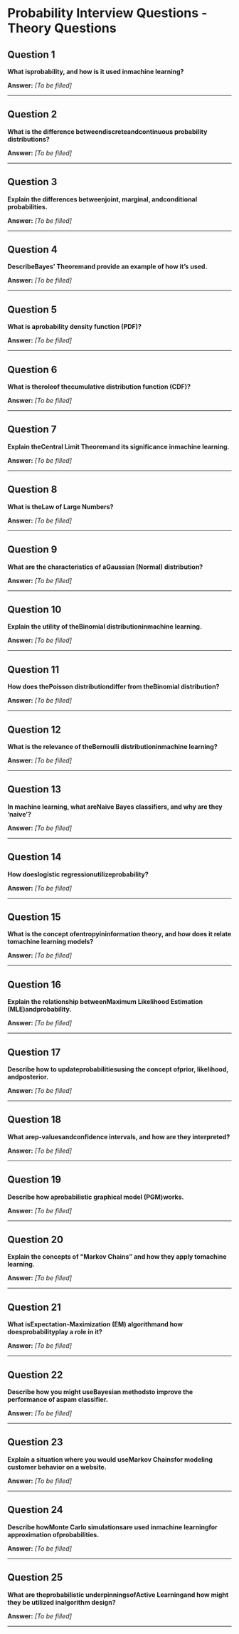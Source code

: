 # Probability Interview Questions - Theory Questions

## Question 1

**What isprobability, and how is it used inmachine learning?**

**Answer:** _[To be filled]_

---

## Question 2

**What is the difference betweendiscreteandcontinuous probability distributions?**

**Answer:** _[To be filled]_

---

## Question 3

**Explain the differences betweenjoint, marginal, andconditional probabilities.**

**Answer:** _[To be filled]_

---

## Question 4

**DescribeBayes’ Theoremand provide an example of how it’s used.**

**Answer:** _[To be filled]_

---

## Question 5

**What is aprobability density function (PDF)?**

**Answer:** _[To be filled]_

---

## Question 6

**What is theroleof thecumulative distribution function (CDF)?**

**Answer:** _[To be filled]_

---

## Question 7

**Explain theCentral Limit Theoremand its significance inmachine learning.**

**Answer:** _[To be filled]_

---

## Question 8

**What is theLaw of Large Numbers?**

**Answer:** _[To be filled]_

---

## Question 9

**What are the characteristics of aGaussian (Normal) distribution?**

**Answer:** _[To be filled]_

---

## Question 10

**Explain the utility of theBinomial distributioninmachine learning.**

**Answer:** _[To be filled]_

---

## Question 11

**How does thePoisson distributiondiffer from theBinomial distribution?**

**Answer:** _[To be filled]_

---

## Question 12

**What is the relevance of theBernoulli distributioninmachine learning?**

**Answer:** _[To be filled]_

---

## Question 13

**In machine learning, what areNaive Bayes classifiers, and why are they ‘naive’?**

**Answer:** _[To be filled]_

---

## Question 14

**How doeslogistic regressionutilizeprobability?**

**Answer:** _[To be filled]_

---

## Question 15

**What is the concept ofentropyininformation theory, and how does it relate tomachine learning models?**

**Answer:** _[To be filled]_

---

## Question 16

**Explain the relationship betweenMaximum Likelihood Estimation (MLE)andprobability.**

**Answer:** _[To be filled]_

---

## Question 17

**Describe how to updateprobabilitiesusing the concept ofprior, likelihood, andposterior.**

**Answer:** _[To be filled]_

---

## Question 18

**What arep-valuesandconfidence intervals, and how are they interpreted?**

**Answer:** _[To be filled]_

---

## Question 19

**Describe how aprobabilistic graphical model (PGM)works.**

**Answer:** _[To be filled]_

---

## Question 20

**Explain the concepts of “Markov Chains” and how they apply tomachine learning.**

**Answer:** _[To be filled]_

---

## Question 21

**What isExpectation-Maximization (EM) algorithmand how doesprobabilityplay a role in it?**

**Answer:** _[To be filled]_

---

## Question 22

**Describe how you might useBayesian methodsto improve the performance of aspam classifier.**

**Answer:** _[To be filled]_

---

## Question 23

**Explain a situation where you would useMarkov Chainsfor modeling customer behavior on a website.**

**Answer:** _[To be filled]_

---

## Question 24

**Describe howMonte Carlo simulationsare used inmachine learningfor approximation ofprobabilities.**

**Answer:** _[To be filled]_

---

## Question 25

**What are theprobabilistic underpinningsofActive Learningand how might they be utilized inalgorithm design?**

**Answer:** _[To be filled]_

---

